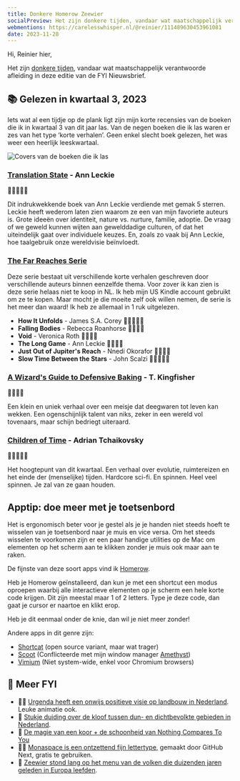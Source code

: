 ```yaml
---
title: Donkere Homerow Zeewier
socialPreview: Het zijn donkere tijden, vandaar wat maatschappelijk verantwoorde afleiding in deze editie van de FYI Nieuwsbrief.
webmentions: https://carelesswhisper.nl/@reinier/111489630453961081
date: 2023-11-28
---
```


Hi, Reinier hier,

Het zijn [donkere tijden](https://circulaire.beehiiv.com/p/circulaire-193), vandaar wat maatschappelijk verantwoorde afleiding in deze editie van de FYI Nieuwsbrief.

## 📚 Gelezen in kwartaal 3, 2023

Iets wat al een tijdje op de plank ligt zijn mijn korte recensies van de boeken die ik in kwartaal 3 van dit jaar las. Van de negen boeken die ik las waren er zes van het type ‘korte verhalen’. Geen enkel slecht boek gelezen, het was weer een heerlijk leeskwartaal.

![Covers van de boeken die ik las](https://reinier.fyi/images/blog/books-2023q3.jpg)

### [Translation State](https://www.goodreads.com/book/show/62873999-translation-state) - Ann Leckie

🌟🌟🌟🌟🌟

Dit indrukwekkende boek van Ann Leckie verdiende met gemak 5 sterren. Leckie heeft wederom laten zien waarom ze een van mijn favoriete auteurs is. Grote ideeën over identiteit, nature vs. nurture, familie, adoptie. De vraag of we geweld kunnen wijten aan gewelddadige culturen, of dat het uiteindelijk gaat over individuele keuzes. En, zoals zo vaak bij Ann Leckie, hoe taalgebruik onze wereldvisie beïnvloedt.

### [The Far Reaches Serie](https://www.goodreads.com/series/373024-the-far-reaches)

Deze serie bestaat uit verschillende korte verhalen geschreven door verschillende auteurs binnen eenzelfde thema. Voor zover ik kan zien is deze serie helaas niet te koop in NL. Ik heb mijn US Kindle account gebruikt om ze te kopen. Maar mocht je die moeite zelf ook willen nemen, de serie is het meer dan waard! Ik heb ze allemaal in 1 ruk uitgelezen.

- **How It Unfolds** - James S.A. Corey 🌟🌟🌟🌟🌟
- **Falling Bodies** - Rebecca Roanhorse 🌟🌟🌟🌟
- **Void** - Veronica Roth 🌟🌟🌟🌟
- **The Long Game** - Ann Leckie 🌟🌟🌟🌟
- **Just Out of Jupiter's Reach** - Nnedi Okorafor 🌟🌟🌟🌟
- **Slow Time Between the Stars** - John Scalzi 🌟🌟🌟🌟🌟

### [A Wizard's Guide to Defensive Baking](https://www.goodreads.com/book/show/54369251-a-wizard-s-guide-to-defensive-baking) - T. Kingfisher

🌟🌟🌟🌟

Een klein en uniek verhaal over een meisje dat deegwaren tot leven kan wekken. Een ogenschijnlijk talent van niks, zeker in een wereld vol tovenaars, maar schijn bedriegt uiteraard.

### [Children of Time](https://www.goodreads.com/book/show/25499718-children-of-time) - Adrian Tchaikovsky

🌟🌟🌟🌟🌟

Het hoogtepunt van dit kwartaal. Een verhaal over evolutie, ruimtereizen en het einde der (menselijke) tijden. Hardcore sci-fi. En spinnen. Heel veel spinnen. Je zal van ze gaan houden.

## Apptip: doe meer met je toetsenbord

Het is ergonomisch beter voor je gestel als je je handen niet steeds hoeft te wisselen van je toetsenbord naar je muis en vice versa. Om het steeds wisselen te voorkomen zijn er een paar handige utilities op de Mac om elementen op het scherm aan te klikken zonder je muis ook maar aan te raken.

De fijnste van deze soort apps vind ik [Homerow](https://www.homerow.app/).

Heb je Homerow geïnstalleerd, dan kun je met een shortcut een modus oproepen waarbij alle interactieve elementen op je scherm een hele korte code krijgen. Dit zijn meestal maar 1 of 2 letters. Type je deze code, dan gaat je cursor er naartoe en klikt erop. 

Heb je dit eenmaal onder de knie, dan wil je niet meer zonder!

Andere apps in dit genre zijn:

- [Shortcat](https://shortcat.app/) (open source variant, maar wat trager)
- [Scoot](https://github.com/mjrusso/scoot) (Conflicteerde met mijn window manager [Amethyst](https://github.com/ianyh/Amethyst))
- [Vimium](https://github.com/philc/vimium) (Niet system-wide, enkel voor Chromium browsers)

## 💚 Meer FYI

- 🧑‍🌾 [Urgenda heeft een onwijs positieve visie op landbouw in Nederland](https://www.youtube.com/watch?v=d-r6J-Uwv_g). Leuke animatie ook.
- 🛟 [Stukje duiding over de kloof tussen dun- en dichtbevolkte gebieden in Nederland](https://www.youtube.com/watch?v=cbVakM3lSKw).
- 🎤 [De magie van een koor + de schoonheid van Nothing Compares To You](https://kottke.org/23/10/feist-and-hundreds-of-choir-members-sing-nothing-compares-2-u-in-tribute-to-sinead-oconnor)
- 🧑‍💻 [Monaspace is een ontzettend fijn lettertype,](https://monaspace.githubnext.com/) gemaakt door GitHub Next, gratis te gebruiken.
- 🍱 [Zeewier stond lang op het menu van de volken die duizenden jaren geleden in Europa leefden](https://www.smithsonianmag.com/smart-news/early-europeans-ate-seaweed-and-aquatic-plants-180983102/).
